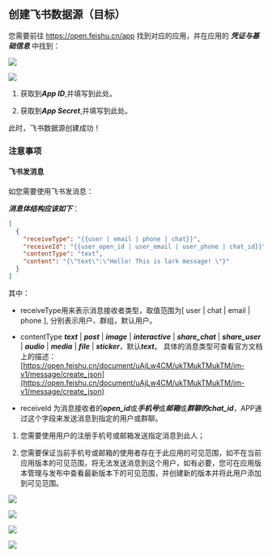 ## 创建飞书数据源（目标）

您需要前往 https://open.feishu.cn/app 找到对应的应用，并在应用的 ***凭证与基础信息*** 中找到：

![](https://tapdata-bucket-01.oss-cn-beijing.aliyuncs.com/FeiShu/doc/findApp.PNG)

![](https://tapdata-bucket-01.oss-cn-beijing.aliyuncs.com/FeiShu/doc/appIdAndSecret.PNG)

1. 获取到***App ID***,并填写到此处。
   
2. 获取到***App Secret***,并填写到此处。

此时，飞书数据源创建成功！
   
### 注意事项

#### 飞书发消息

如您需要使用飞书发消息：

***消息体结构应该如下***：

```json
[
  {
    "receiveType": "{{user | email | phone | chat}}",
    "receiveId": "{{user_open_id | user_email | user_phone | chat_id}}",
    "contentType": "text",
    "content": "{\"text\":\"Hello! This is lark message! \"}"
  }
]
```
其中：

- receiveType用来表示消息接收者类型，取值范围为[ user | chat | email | phone ], 分别表示用户、群组，默认用户。

- contentType ***text*** | ***post*** | ***image*** | ***interactive*** | ***share_chat*** | ***share_user*** | ***audio*** | ***media*** | ***file*** | ***sticker***，默认***text***。
  具体的消息类型可查看官方文档上的描述：[https://open.feishu.cn/document/uAjLw4CM/ukTMukTMukTM/im-v1/message/create_json](https://open.feishu.cn/document/uAjLw4CM/ukTMukTMukTM/im-v1/message/create_json)

- receiveId 为消息接收者的***open_id***或***手机号***或***邮箱***或***群聊的chat_id***，APP通过这个字段来发送消息到指定的用户或群聊。

 1. 您需要使用用户的注册手机号或邮箱发送指定消息到此人；
    
 2. 您需要保证当前手机号或邮箱的使用者存在于此应用的可见范围，如不在当前应用版本的可见范围，将无法发送消息到这个用户，如有必要，您可在应用版本管理与发布中查看最新版本下的可见范围，并创建新的版本并将此用户添加到可见范围。

![](https://tapdata-bucket-01.oss-cn-beijing.aliyuncs.com/FeiShu/doc/version.PNG)

![](https://tapdata-bucket-01.oss-cn-beijing.aliyuncs.com/FeiShu/doc/rang.PNG)

![](https://tapdata-bucket-01.oss-cn-beijing.aliyuncs.com/FeiShu/doc/createdVersion.PNG)

![](https://tapdata-bucket-01.oss-cn-beijing.aliyuncs.com/FeiShu/doc/modifyRang.PNG)